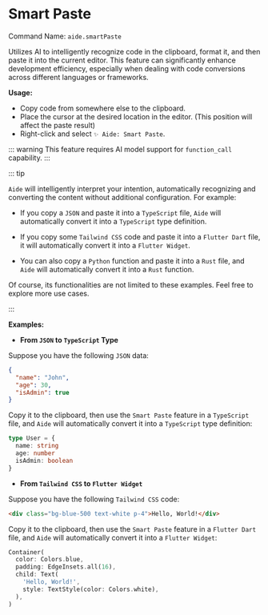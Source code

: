 # Smart Paste

Command Name: `aide.smartPaste`

Utilizes AI to intelligently recognize code in the clipboard, format it, and then paste it into the current editor. This feature can significantly enhance development efficiency, especially when dealing with code conversions across different languages or frameworks.

**Usage:**

- Copy code from somewhere else to the clipboard.
- Place the cursor at the desired location in the editor. (This position will affect the paste result)
- Right-click and select `✨ Aide: Smart Paste`.

::: warning
This feature requires AI model support for `function_call` capability.
:::

::: tip

`Aide` will intelligently interpret your intention, automatically recognizing and converting the content without additional configuration. For example:

- If you copy a `JSON` and paste it into a `TypeScript` file, `Aide` will automatically convert it into a `TypeScript` type definition.

- If you copy some `Tailwind CSS` code and paste it into a `Flutter Dart` file, it will automatically convert it into a `Flutter Widget`.

- You can also copy a `Python` function and paste it into a `Rust` file, and `Aide` will automatically convert it into a `Rust` function.

Of course, its functionalities are not limited to these examples. Feel free to explore more use cases.

:::

**Examples:**

- **From `JSON` to `TypeScript` Type**

Suppose you have the following `JSON` data:

```json
{
  "name": "John",
  "age": 30,
  "isAdmin": true
}
```

Copy it to the clipboard, then use the `Smart Paste` feature in a `TypeScript` file, and `Aide` will automatically convert it into a `TypeScript` type definition:

```typescript
type User = {
  name: string
  age: number
  isAdmin: boolean
}
```

- **From `Tailwind CSS` to `Flutter Widget`**

Suppose you have the following `Tailwind CSS` code:

```html
<div class="bg-blue-500 text-white p-4">Hello, World!</div>
```

Copy it to the clipboard, then use the `Smart Paste` feature in a `Flutter Dart` file, and `Aide` will automatically convert it into a `Flutter Widget`:

```dart
Container(
  color: Colors.blue,
  padding: EdgeInsets.all(16),
  child: Text(
    'Hello, World!',
    style: TextStyle(color: Colors.white),
  ),
)
```
